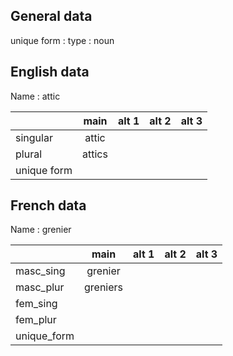## General data

unique form :
type : noun

## English data

Name : attic

|             |  main  | alt 1 | alt 2 | alt 3 |
| :---------- | :----: | :---: | :---: | ----- |
| singular    | attic  |       |       |       |
| plural      | attics |       |       |       |
| unique form |        |       |       |       |

## French data

Name : grenier

|             |   main   | alt 1 | alt 2 | alt 3 |
| :---------- | :------: | :---: | :---: | :---: |
| masc_sing   | grenier  |       |       |       |
| masc_plur   | greniers |       |       |       |
| fem_sing    |          |       |       |       |
| fem_plur    |          |       |       |       |
| unique_form |          |       |       |       |


